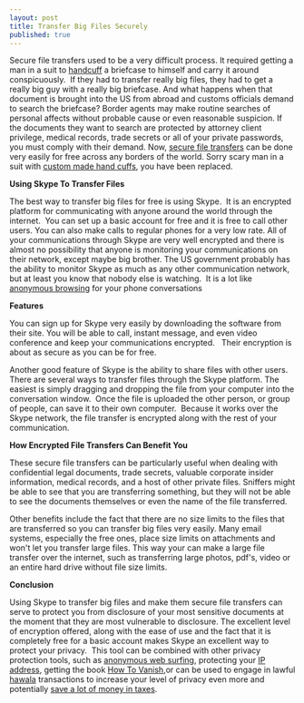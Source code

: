 ```yaml
---
layout: post
title: Transfer Big Files Securely
published: true
---
```

<p>Secure file transfers used to be a very difficult process. It required getting a man in a suit to <a title="Handcuffs" href="http://www.howtovanish.com/Handcuffs" target="_blank">handcuff</a> a briefcase to himself and carry it around conspicuously.  If they had to transfer really big files, they had to get a really big guy with a really big briefcase. And what happens when that document is brought into the US from abroad and customs officials demand to search the briefcase? Border agents may make routine searches of personal affects without probable cause or even reasonable suspicion. If the documents they want to search are protected by attorney client privilege, medical records, trade secrets or all of your private passwords, you must comply with their demand. Now, <a title="Secure File Transfers" href="http://www.howtovanish.com/2010/03/transfer-big-files-securely/" target="_blank">secure file transfers</a> can be done very easily for free across any borders of the world. Sorry scary man in a suit with <a title="Custom Handcuffs" href="http://www.howtovanish.com/CustomHandcuffs" target="_blank">custom made hand cuffs</a>, you have been replaced.</p>
<p><strong>Using Skype To Transfer Files</strong></p>
<p>The best way to transfer big files for free is using Skype.  It is an encrypted platform for communicating with anyone around the world through the internet.  You can set up a basic account for free and it is free to call other users. You can also make calls to regular phones for a very low rate. All of your communications through Skype are very well encrypted and there is almost no possibility that anyone is monitoring your communications on their network, except maybe big brother. The US government probably has the ability to monitor Skype as much as any other communication network, but at least you know that nobody else is watching.  It is a lot like <a title="anonymous browsing" href="http://www.howtovanish.com/2009/11/should-i-pay-for-anonymous-web-surfing/" target="_blank">anonymous browsing</a> for your phone conversations</p>
<p><strong>Features<br />
</strong></p>
<p>You can sign up for Skype very easily by downloading the software from their site. You will be able to call, instant message, and even video conference and keep your communications encrypted.   Their encryption is about as secure as you can be for free.</p>
<p>Another good feature of Skype is the ability to share files with other users.  There are several ways to transfer files through the Skype platform. The easiest is simply dragging and dropping the file from your computer into the conversation window.  Once the file is uploaded the other person, or group of people, can save it to their own computer.  Because it works over the Skype network, the file transfer is encrypted along with the rest of your communication.</p>
<p><strong>How Encrypted File Transfers Can Benefit You</strong></p>
<p>These secure file transfers can be particularly useful when dealing with confidential legal documents, trade secrets, valuable corporate insider information, medical records, and a host of other private files. Sniffers might be able to see that you are transferring something, but they will not be able to see the documents themselves or even the name of the file transferred.</p>
<p>Other benefits include the fact that there are no size limits to the files that are transferred so you can transfer big files very easily. Many email systems, especially the free ones, place size limits on attachments and won't let you transfer large files. This way your can make a large file transfer over the internet, such as transferring large photos, pdf's, video or an entire hard drive without file size limits.</p>
<p><strong>Conclusion</strong></p>
<p>Using Skype to transfer big files and make them secure file transfers can serve to protect you from disclosure of your most sensitive documents at the moment that they are most vulnerable to disclosure. The excellent level of encryption offered, along with the ease of use and the fact that it is completely free for a basic account makes Skype an excellent way to protect your privacy.  This tool can be combined with other privacy protection tools, such as <a title="Anonymous Web Surfing" href="http://www.howtovanish.com/2009/08/anonymous-web-surfing/" target="_blank">anonymous web surfing</a>, protecting your <a href="http://www.howtovanish.com/IdentityCloaker">IP address</a>, getting the book <a href="http://www.howtovanish.com/HTVBook">How To Vanish</a>,or can be used to engage in lawful <a title="Hawala" href="http://www.howtovanish.com/2009/09/modern-hawala/" target="_blank">hawala</a> transactions to increase your level of privacy even more and potentially <a href="http://www.howtovanish.com/taxdomicile">save a lot of money in taxes</a>.</p>
